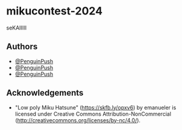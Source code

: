 # mikucontest-2024
seKAIIIII

## Authors

- [@PenguinPush](https://www.github.com/PenguinPush)
- [@PenguinPush](https://www.github.com/PenguinPush)
- [@PenguinPush](https://www.github.com/PenguinPush)
## Acknowledgements

 - "Low poly Miku Hatsune" (https://skfb.ly/opxv6) by emanueler is licensed under Creative Commons Attribution-NonCommercial (http://creativecommons.org/licenses/by-nc/4.0/).
